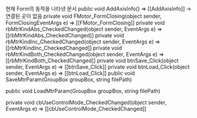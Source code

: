현재 Form의 동작을 나타낸 문서
public void AddAxisInfo()
=> [[AddAxisInfo]] -> 연결된 곳이 없음
private void FMotor_FormClosing(object sender, FormClosingEventArgs e)
=> [[FMotor_FormClosing]]
private void rbMtrKindAbs_CheckedChanged(object sender, EventArgs e)
=> [[rbMtrKindAbs_CheckedChanged]]
private void rbMtrKindInc_CheckedChanged(object sender, EventArgs e)
=> [[rbMtrKindInc_CheckedChanged]]
private void rbMtrKindBoth_CheckedChanged(object sender, EventArgs e)
=> [[rbMtrKindBoth_CheckedChanged]]
private void btnSave_Click(object sender, EventArgs e)
=> [[btnSave_Click]]
private void btnLoad_Click(object sender, EventArgs e)
=> [[btnLoad_Click]]
public void SaveMtrParam(GroupBox groupBox, string filePath)

public void LoadMtrParam(GroupBox groupBox, string filePath)

private void cbUseControlMode_CheckedChanged(object sender, EventArgs e)
=> [[cbUseControlMode_CheckedChanged]]


